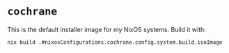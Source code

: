 # `cochrane`

This is the default installer image for my NixOS systems.
Build it with:

```bash
nix build .#nixosConfigurations.cochrane.config.system.build.isoImage
```
